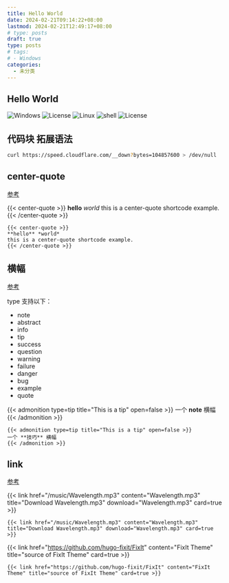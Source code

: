 ```yaml
---
title: Hello World
date: 2024-02-21T09:14:22+08:00
lastmod: 2024-02-21T12:49:17+08:00
# type: posts
draft: true
type: posts
# tags:
# - Windows
categories:
  - 未分类
---
```


## Hello World

![Windows](https://img.shields.io/badge/Windows-black?logo=windows&logoColor=0078D4)
![License](https://img.shields.io/badge/license-免费软件-0078D6)
![Linux](https://img.shields.io/badge/Linux-black?logo=linux&logoColor=FCC624)
![shell](https://img.shields.io/badge/Shell-Bash-blue)
![License](https://img.shields.io/github/license/Bash-it/bash-it)

## 代码块 拓展语法

```bash {title="100MB"}
curl https://speed.cloudflare.com/__down?bytes=104857600 > /dev/null
```

## center-quote

[参考](https://fixit.lruihao.cn/zh-cn/documentation/content-management/shortcodes/extended/introduction/#center-quote)

{{< center-quote >}}
**hello** _world_
this is a center-quote shortcode example.
{{< /center-quote >}}

```
{{< center-quote >}}
**hello** *world*
this is a center-quote shortcode example.
{{< /center-quote >}}
```

## 横幅

[参考](https://fixit.lruihao.cn/documentation/content-management/shortcodes/extended/introduction/#admonition)

type 支持以下：

- note
- abstract
- info
- tip
- success
- question
- warning
- failure
- danger
- bug
- example
- quote

{{< admonition type=tip title="This is a tip" open=false >}}
一个 **note** 横幅
{{< /admonition >}}

```
{{< admonition type=tip title="This is a tip" open=false >}}
一个 **技巧** 横幅
{{< /admonition >}}
```

## link

[参考](https://fixit.lruihao.cn/zh-cn/documentation/content-management/shortcodes/extended/introduction/#link)

{{< link href="/music/Wavelength.mp3" content="Wavelength.mp3" title="Download Wavelength.mp3" download="Wavelength.mp3" card=true >}}

```
{{< link href="/music/Wavelength.mp3" content="Wavelength.mp3" title="Download Wavelength.mp3" download="Wavelength.mp3" card=true >}}
```

{{< link href="https://github.com/hugo-fixit/FixIt" content="FixIt Theme" title="source of FixIt Theme" card=true >}}

```
{{< link href="https://github.com/hugo-fixit/FixIt" content="FixIt Theme" title="source of FixIt Theme" card=true >}}
```
